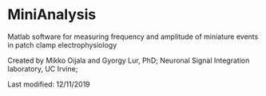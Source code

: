 # MiniAnalysis
Matlab software for measuring frequency and amplitude of miniature events in patch clamp electrophysiology

Created by Mikko Oijala and Gyorgy Lur, PhD; Neuronal Signal Integration laboratory, UC Irvine;

Last modified: 12/11/2019
